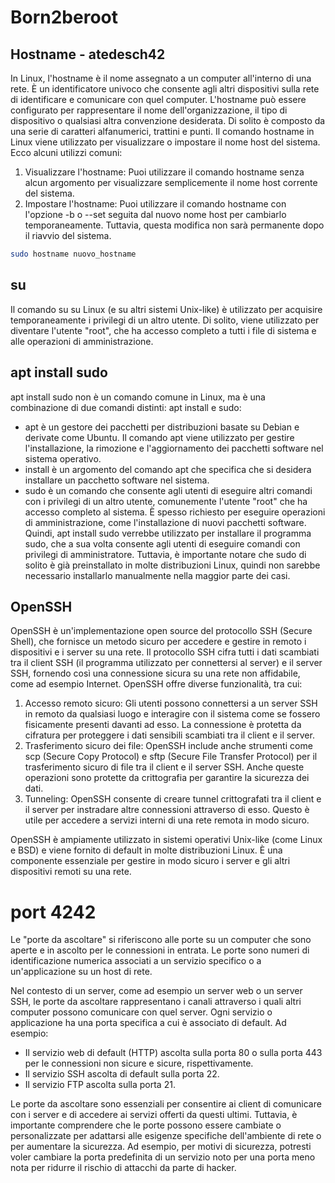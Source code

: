 # Born2beroot

## Hostname - atedesch42

In Linux, l'hostname è il nome assegnato a un computer all'interno di una rete. È un identificatore univoco che consente agli altri dispositivi sulla rete di identificare e comunicare con quel computer.
L'hostname può essere configurato per rappresentare il nome dell'organizzazione, il tipo di dispositivo o qualsiasi altra convenzione desiderata. Di solito è composto da una serie di caratteri alfanumerici, trattini e punti.
Il comando hostname in Linux viene utilizzato per visualizzare o impostare il nome host del sistema. Ecco alcuni utilizzi comuni:
1. Visualizzare l'hostname: Puoi utilizzare il comando hostname senza alcun argomento per visualizzare semplicemente il nome host corrente del sistema.
2. Impostare l'hostname: Puoi utilizzare il comando hostname con l'opzione -b o --set seguita dal nuovo nome host per cambiarlo temporaneamente. Tuttavia, questa modifica non sarà permanente dopo il riavvio del sistema.
```bash
sudo hostname nuovo_hostname
```


## su
Il comando su su Linux (e su altri sistemi Unix-like) è utilizzato per acquisire temporaneamente i privilegi di un altro utente. Di solito, viene utilizzato per diventare l'utente "root", che ha accesso completo a tutti i file di sistema e alle operazioni di amministrazione.


## apt install sudo
apt install sudo non è un comando comune in Linux, ma è una combinazione di due comandi distinti: apt install e sudo:
- apt è un gestore dei pacchetti per distribuzioni basate su Debian e derivate come Ubuntu. Il comando apt viene utilizzato per gestire l'installazione, la rimozione e l'aggiornamento dei pacchetti software nel sistema operativo.
- install è un argomento del comando apt che specifica che si desidera installare un pacchetto software nel sistema.
- sudo è un comando che consente agli utenti di eseguire altri comandi con i privilegi di un altro utente, comunemente l'utente "root" che ha accesso completo al sistema. È spesso richiesto per eseguire operazioni di amministrazione, come l'installazione di nuovi pacchetti software.
Quindi, apt install sudo verrebbe utilizzato per installare il programma sudo, che a sua volta consente agli utenti di eseguire comandi con privilegi di amministratore. Tuttavia, è importante notare che sudo di solito è già preinstallato in molte distribuzioni Linux, quindi non sarebbe necessario installarlo manualmente nella maggior parte dei casi.


## OpenSSH
OpenSSH è un'implementazione open source del protocollo SSH (Secure Shell), che fornisce un metodo sicuro per accedere e gestire in remoto i dispositivi e i server su una rete. Il protocollo SSH cifra tutti i dati scambiati tra il client SSH (il programma utilizzato per connettersi al server) e il server SSH, fornendo così una connessione sicura su una rete non affidabile, come ad esempio Internet.
OpenSSH offre diverse funzionalità, tra cui:
1. Accesso remoto sicuro: Gli utenti possono connettersi a un server SSH in remoto da qualsiasi luogo e interagire con il sistema come se fossero fisicamente presenti davanti ad esso. La connessione è protetta da cifratura per proteggere i dati sensibili scambiati tra il client e il server.
2. Trasferimento sicuro dei file: OpenSSH include anche strumenti come scp (Secure Copy Protocol) e sftp (Secure File Transfer Protocol) per il trasferimento sicuro di file tra il client e il server SSH. Anche queste operazioni sono protette da crittografia per garantire la sicurezza dei dati.
3. Tunneling: OpenSSH consente di creare tunnel crittografati tra il client e il server per instradare altre connessioni attraverso di esso. Questo è utile per accedere a servizi interni di una rete remota in modo sicuro.

OpenSSH è ampiamente utilizzato in sistemi operativi Unix-like (come Linux e BSD) e viene fornito di default in molte distribuzioni Linux. È una componente essenziale per gestire in modo sicuro i server e gli altri dispositivi remoti su una rete.


# port 4242
Le "porte da ascoltare" si riferiscono alle porte su un computer che sono aperte e in ascolto per le connessioni in entrata. Le porte sono numeri di identificazione numerica associati a un servizio specifico o a un'applicazione su un host di rete.

Nel contesto di un server, come ad esempio un server web o un server SSH, le porte da ascoltare rappresentano i canali attraverso i quali altri computer possono comunicare con quel server. Ogni servizio o applicazione ha una porta specifica a cui è associato di default. Ad esempio:

- Il servizio web di default (HTTP) ascolta sulla porta 80 o sulla porta 443 per le connessioni non sicure e sicure, rispettivamente.
- Il servizio SSH ascolta di default sulla porta 22.
- Il servizio FTP ascolta sulla porta 21.

Le porte da ascoltare sono essenziali per consentire ai client di comunicare con i server e di accedere ai servizi offerti da questi ultimi. Tuttavia, è importante comprendere che le porte possono essere cambiate o personalizzate per adattarsi alle esigenze specifiche dell'ambiente di rete o per aumentare la sicurezza. Ad esempio, per motivi di sicurezza, potresti voler cambiare la porta predefinita di un servizio noto per una porta meno nota per ridurre il rischio di attacchi da parte di hacker.





